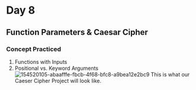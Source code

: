 # Day 8
## Function Parameters & Caesar Cipher
### Concept Practiced
1. Functions with Inputs
2. Positional vs. Keyword Arguments
![154520105-abaafffe-fbcb-4f68-bfc8-a9bea12e2bc9](https://github.com/user-attachments/assets/07c8de6a-7c9f-4cc1-9364-aeaeb7ff9ee4)
This is what our Caeser Cipher Project will look like.
